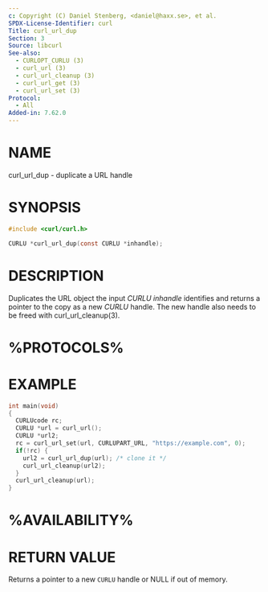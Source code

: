 ```yaml
---
c: Copyright (C) Daniel Stenberg, <daniel@haxx.se>, et al.
SPDX-License-Identifier: curl
Title: curl_url_dup
Section: 3
Source: libcurl
See-also:
  - CURLOPT_CURLU (3)
  - curl_url (3)
  - curl_url_cleanup (3)
  - curl_url_get (3)
  - curl_url_set (3)
Protocol:
  - All
Added-in: 7.62.0
---
```


# NAME

curl_url_dup - duplicate a URL handle

# SYNOPSIS

~~~c
#include <curl/curl.h>

CURLU *curl_url_dup(const CURLU *inhandle);
~~~

# DESCRIPTION

Duplicates the URL object the input *CURLU* *inhandle* identifies and
returns a pointer to the copy as a new *CURLU* handle. The new handle also
needs to be freed with curl_url_cleanup(3).

# %PROTOCOLS%

# EXAMPLE

~~~c
int main(void)
{
  CURLUcode rc;
  CURLU *url = curl_url();
  CURLU *url2;
  rc = curl_url_set(url, CURLUPART_URL, "https://example.com", 0);
  if(!rc) {
    url2 = curl_url_dup(url); /* clone it */
    curl_url_cleanup(url2);
  }
  curl_url_cleanup(url);
}
~~~

# %AVAILABILITY%

# RETURN VALUE

Returns a pointer to a new `CURLU` handle or NULL if out of memory.
